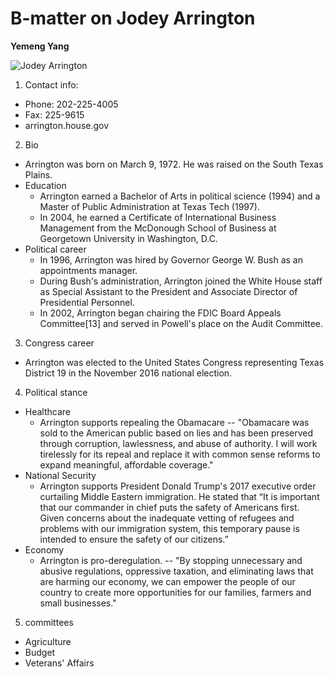 # B-matter on Jodey Arrington

**Yemeng Yang**

![Jodey Arrington](https://en.wikipedia.org/wiki/File:Jodey_Arrington_115th_congress_photo.jpg)

1. Contact info:
  * Phone: 202-225-4005
  * Fax: 225-9615
  * arrington.house.gov
2. Bio
  * Arrington was born on March 9, 1972. He was raised on the South Texas Plains. 
  * Education
    * Arrington earned a Bachelor of Arts in political science (1994) and a Master of Public Administration at Texas Tech (1997). 
    * In 2004, he earned a Certificate of International Business Management from the McDonough School of Business at Georgetown University in Washington, D.C.
  * Political career
    * In 1996, Arrington was hired by Governor George W. Bush as an appointments manager. 
    * During Bush's administration, Arrington joined the White House staff as Special Assistant to the President and Associate Director of Presidential Personnel. 
    * In 2002, Arrington began chairing the FDIC Board Appeals Committee[13] and served in Powell's place on the Audit Committee.
3. Congress career
  * Arrington was elected to the United States Congress representing Texas District 19 in the November 2016 national election.
4. Political stance
  * Healthcare
    * Arrington supports repealing the Obamacare -- "Obamacare was sold to the American public based on lies and has been preserved through corruption, lawlessness, and abuse of authority. I will work tirelessly for its repeal and replace it with common sense reforms to expand meaningful, affordable coverage."
  * National Security
    * Arrington supports President Donald Trump's 2017 executive order curtailing Middle Eastern immigration. He stated that “It is important that our commander in chief puts the safety of Americans first. Given concerns about the inadequate vetting of refugees and problems with our immigration system, this temporary pause is intended to ensure the safety of our citizens.”
  * Economy
    * Arrington is pro-deregulation. -- "By stopping unnecessary and abusive regulations, oppressive taxation, and eliminating laws that are harming our economy, we can empower the people of our country to create more opportunities for our families, farmers and small businesses."
5. committees
  * Agriculture
  * Budget
  * Veterans' Affairs
